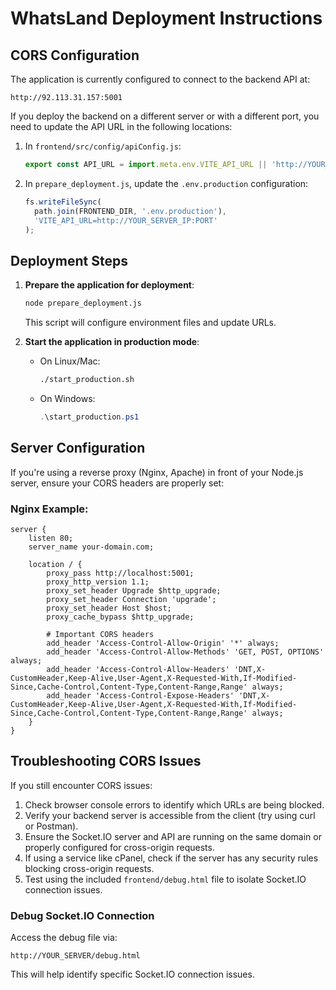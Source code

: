 # WhatsLand Deployment Instructions

## CORS Configuration

The application is currently configured to connect to the backend API at:
```
http://92.113.31.157:5001
```

If you deploy the backend on a different server or with a different port, you need to update the API URL in the following locations:

1. In `frontend/src/config/apiConfig.js`:
   ```javascript
   export const API_URL = import.meta.env.VITE_API_URL || 'http://YOUR_SERVER_IP:PORT';
   ```

2. In `prepare_deployment.js`, update the `.env.production` configuration:
   ```javascript
   fs.writeFileSync(
     path.join(FRONTEND_DIR, '.env.production'),
     'VITE_API_URL=http://YOUR_SERVER_IP:PORT'
   );
   ```

## Deployment Steps

1. **Prepare the application for deployment**:
   ```bash
   node prepare_deployment.js
   ```
   This script will configure environment files and update URLs.

2. **Start the application in production mode**:
   - On Linux/Mac:
     ```bash
     ./start_production.sh
     ```
   - On Windows:
     ```powershell
     .\start_production.ps1
     ```

## Server Configuration

If you're using a reverse proxy (Nginx, Apache) in front of your Node.js server, ensure your CORS headers are properly set:

### Nginx Example:
```nginx
server {
    listen 80;
    server_name your-domain.com;

    location / {
        proxy_pass http://localhost:5001;
        proxy_http_version 1.1;
        proxy_set_header Upgrade $http_upgrade;
        proxy_set_header Connection 'upgrade';
        proxy_set_header Host $host;
        proxy_cache_bypass $http_upgrade;
        
        # Important CORS headers
        add_header 'Access-Control-Allow-Origin' '*' always;
        add_header 'Access-Control-Allow-Methods' 'GET, POST, OPTIONS' always;
        add_header 'Access-Control-Allow-Headers' 'DNT,X-CustomHeader,Keep-Alive,User-Agent,X-Requested-With,If-Modified-Since,Cache-Control,Content-Type,Content-Range,Range' always;
        add_header 'Access-Control-Expose-Headers' 'DNT,X-CustomHeader,Keep-Alive,User-Agent,X-Requested-With,If-Modified-Since,Cache-Control,Content-Type,Content-Range,Range' always;
    }
}
```

## Troubleshooting CORS Issues

If you still encounter CORS issues:

1. Check browser console errors to identify which URLs are being blocked.
2. Verify your backend server is accessible from the client (try using curl or Postman).
3. Ensure the Socket.IO server and API are running on the same domain or properly configured for cross-origin requests.
4. If using a service like cPanel, check if the server has any security rules blocking cross-origin requests.
5. Test using the included `frontend/debug.html` file to isolate Socket.IO connection issues.

### Debug Socket.IO Connection

Access the debug file via:
```
http://YOUR_SERVER/debug.html
```

This will help identify specific Socket.IO connection issues. 